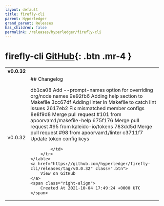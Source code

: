 ```yaml
---
layout: default
title: firefly-cli
parent: Hyperledger
grand_parent: Releases
has_children: false
permalink: /releases/hyperledger/firefly-cli
---
```


# firefly-cli <span class="fs-3 right-align">[GitHub](https://github.com/hyperledger/firefly-cli){: .btn .mr-4 }</span>


<div>
    <table>
        <tr>
            <td colspan="2">
                <b>
                    v0.0.32
                </b>
            </td>
        </tr>
        <tr>
            <td>
                <span class="chip">
                    v0.0.32
                </span>
            </td>
            <td>
                ## Changelog

db1ca08 Add --prompt-names option for overriding org/node names
9e92fb6 Adding help section to Makefile
3cc67df Adding linter in Makefile to catch lint issues
2617eb2 Fix mismatched member configs
8e8f9d8 Merge pull request #101 from apoorvam1/makefile-help
675f176 Merge pull request #95 from kaleido-io/tokens
783dd5d Merge pull request #98 from apoorvam1/linter
c3711f7 Update token config keys


            </td>
        </tr>
    </table>
    <a href="https://github.com/hyperledger/firefly-cli/releases/tag/v0.0.32" class=".btn">
        View on GitHub
    </a>
    <span class="right-align">
        Created At 2021-10-04 17:49:24 +0000 UTC
    </span>
</div>

